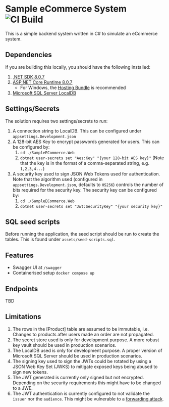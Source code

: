 # Sample eCommerce System ![CI Build](https://github.com/rexcfnghk/sample-ecommerce/actions/workflows/dotnet.yml/badge.svg)

This is a simple backend system written in C# to simulate an eCommerce system.

## Dependencies

If you are building this locally, you should have the following installed:

1. [.NET SDK 8.0.7](https://dotnet.microsoft.com/en-us/download/visual-studio-sdks)
2. [ASP.NET Core Runtime 8.0.7](https://dotnet.microsoft.com/en-us/download/dotnet/8.0)
    - For Windows, the [Hosting Bundle](https://dotnet.microsoft.com/en-us/download/dotnet/thank-you/runtime-aspnetcore-8.0.7-windows-hosting-bundle-installer) is recommended
3. [Microsoft SQL Server LocalDB](https://go.microsoft.com/fwlink/?linkid=2215160)

## Settings/Secrets

The solution requires two settings/secrets to run:

1. A connection string to LocalDB. This can be configured under `appsettings.Development.json`
2. A 128-bit AES Key to encrypt passwords generated for users. This can be configured by:
    1. `cd ./SampleECommerce.Web`
    2. `dotnet user-secrets set "Aes:Key" "{your 128-bit AES key}"` (Note that the key is in the format of a comma-separated string, e.g. `1,2,3,4...`)
3. A security key used to sign JSON Web Tokens used for authentication. Note that the algorithm used (configured in `appsettings.Development.json`, defaults to `HS256`) controls the number of bits required for the security key. The security key can be configured by:
    1. `cd ./SampleECommerce.Web`
    2. `dotnet user-secrets set "Jwt:SecurityKey" "{your security key}"`

## SQL seed scripts

Before running the application, the seed script should be run to create the tables. This is found under `assets/seed-scripts.sql`.

## Features

- Swagger UI at `/swagger`
- Containerised setup `docker compose up`

## Endpoints

TBD

## Limitations

1. The rows in the [Product] table are assumed to be immutable, i.e. Changes to products after users made an order are not propagated.
2. The secret store used is only for development purpose. A more robust key vault should be used in production scenarios.
3. The LocalDB used is only for development purpose. A proper version of Microsoft SQL Server should be used in production scenarios.
4. The signing key used to sign the JWTs could be rotated by using a JSON Web Key Set (JWKS) to mitigate exposed keys being abused to sign new tokens.
5. The JWT generated is currently only signed but not encrypted. Depending on the security requirements this might have to be changed to a JWE.
6. The JWT authentication is currently configured to not validate the `issuer` nor the `audience`. This might be vulnerable to a [forwarding attack](https://learn.microsoft.com/en-us/dotnet/api/microsoft.identitymodel.tokens.tokenvalidationparameters.validateissuer?view=msal-web-dotnet-latest).
